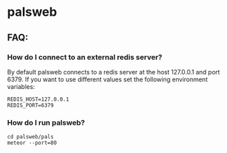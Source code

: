 palsweb
=======

## FAQ:

### How do I connect to an external redis server?

By default palsweb connects to a redis server at the host 127.0.0.1 and port 6379. If you want to use different values set the following environment variables:

    REDIS_HOST=127.0.0.1
    REDIS_PORT=6379

### How do I run palsweb?

    cd palsweb/pals
    meteor --port=80
